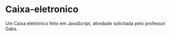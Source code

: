 # Caixa-eletronico
Um Caixa eletrônico feito em JavaScript, atividade solicitada pelo professor Gabs.
